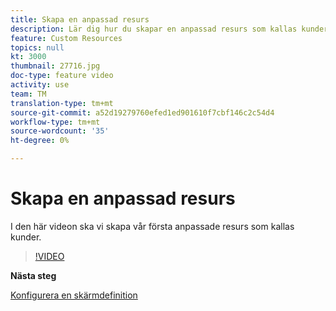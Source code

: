 ```yaml
---
title: Skapa en anpassad resurs
description: Lär dig hur du skapar en anpassad resurs som kallas kunder.
feature: Custom Resources
topics: null
kt: 3000
thumbnail: 27716.jpg
doc-type: feature video
activity: use
team: TM
translation-type: tm+mt
source-git-commit: a52d19279760efed1ed901610f7cbf146c2c54d4
workflow-type: tm+mt
source-wordcount: '35'
ht-degree: 0%

---
```



# Skapa en anpassad resurs

I den här videon ska vi skapa vår första anpassade resurs som kallas kunder.

>[!VIDEO](https://video.tv.adobe.com/v/27716?quality=9)

**Nästa steg**

[Konfigurera en skärmdefinition](./configuring-a-screen-definition-for-a-custom-resource.md)
